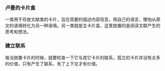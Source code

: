 ### 卢曼的卡片盒
一类用于存放文献类的卡片，旨在简要的描述内容信息，用自己的语言，哪怕从原文的语境转化为另一种语境。另一类就是主卡片盒，这里放置的是阅读文献产生的思考和想法。

### 建立联系
每当放置卡片的时候，就要检查一下它与其它卡片的联系，孤立的卡片并没有太多的价值，只有产生了联系，有了上下文才有价值。


